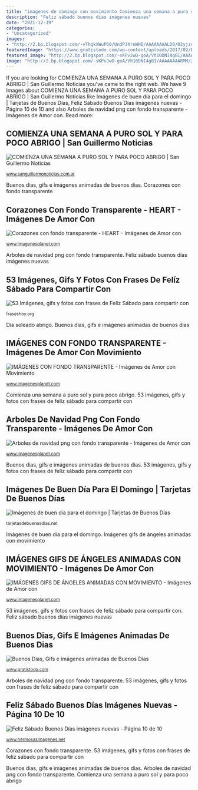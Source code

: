 ```yaml
---
title: "imagenes de domingo con movimiento Comienza una semana a puro sol y para poco abrigo"
description: "Feliz sábado buenos días imágenes nuevas"
date: "2021-12-19"
categories:
- "Uncategorized"
images:
- "http://2.bp.blogspot.com/-vThqkXWuP60/UndPJ4ruWHI/AAAAAAAALD0/02yjzqf3JqE/s1600/guacamayo%2B2.png"
featuredImage: "https://www.gratistodo.com/wp-content/uploads/2017/02/Buenos-Dias-4.gif"
featured_image: "http://2.bp.blogspot.com/-sKPvJwD-goA/Vh10DNI4gBI/AAAAAAAARMM/Zwrgwc4L2qM/s1600/corazon-5.png"
image: "http://2.bp.blogspot.com/-sKPvJwD-goA/Vh10DNI4gBI/AAAAAAAARMM/Zwrgwc4L2qM/s1600/corazon-5.png"
---
```


If you are looking for COMIENZA UNA SEMANA A PURO SOL Y PARA POCO ABRIGO | San Guillermo Noticias you've came to the right web. We have 9 Images about COMIENZA UNA SEMANA A PURO SOL Y PARA POCO ABRIGO | San Guillermo Noticias like Imágenes de buen día para el domingo | Tarjetas de Buenos Días, Feliz Sábado Buenos Días imágenes nuevas - Página 10 de 10 and also Arboles de navidad png con fondo transparente - Imágenes de Amor con. Read more:

## COMIENZA UNA SEMANA A PURO SOL Y PARA POCO ABRIGO | San Guillermo Noticias

![COMIENZA UNA SEMANA A PURO SOL Y PARA POCO ABRIGO | San Guillermo Noticias](http://www.sanguillermonoticias.com.ar/images/noticias/SOLEADO.jpg "53 imágenes, gifs y fotos con frases de felíz sábado para compartir con")

<small>www.sanguillermonoticias.com.ar</small>

Buenos dias, gifs e imágenes animadas de buenos dias. Corazones con fondo transparente

## Corazones Con Fondo Transparente - HEART - Imágenes De Amor Con

![Corazones con fondo transparente - HEART - Imágenes de Amor con](http://2.bp.blogspot.com/-sKPvJwD-goA/Vh10DNI4gBI/AAAAAAAARMM/Zwrgwc4L2qM/s1600/corazon-5.png "Feliz sábado buenos días imágenes nuevas")

<small>www.imagenesplanet.com</small>

Arboles de navidad png con fondo transparente. Feliz sábado buenos días imágenes nuevas

## 53 Imágenes, Gifs Y Fotos Con Frases De Felíz Sábado Para Compartir Con

![53 Imágenes, gifs y fotos con frases de Felíz Sábado para compartir con](https://fraseshoy.org/wp-content/uploads/2016/02/Imagenes-Feliz-Sabado_40.jpg "Feliz sábado buenos días imágenes nuevas")

<small>fraseshoy.org</small>

Día soleado abrigo. Buenos dias, gifs e imágenes animadas de buenos dias

## IMÁGENES CON FONDO TRANSPARENTE - Imágenes De Amor Con Movimiento

![IMÁGENES CON FONDO TRANSPARENTE - Imágenes de Amor con Movimiento](http://2.bp.blogspot.com/-vThqkXWuP60/UndPJ4ruWHI/AAAAAAAALD0/02yjzqf3JqE/s1600/guacamayo%2B2.png "Imágenes de buen día para el domingo")

<small>www.imagenesplanet.com</small>

Comienza una semana a puro sol y para poco abrigo. 53 imágenes, gifs y fotos con frases de felíz sábado para compartir con

## Arboles De Navidad Png Con Fondo Transparente - Imágenes De Amor Con

![Arboles de navidad png con fondo transparente - Imágenes de Amor con](https://3.bp.blogspot.com/-f11ssABe-20/Wig8MhqB2aI/AAAAAAAAV5Q/ktKhuwH9PjsIl11fy0KnCVs0CMqjJA02ACLcBGAs/s1600/gifs-animados-arboles-de-navidad.png "Feliz sábado buenos días imágenes nuevas")

<small>www.imagenesplanet.com</small>

Buenos dias, gifs e imágenes animadas de buenos dias. 53 imágenes, gifs y fotos con frases de felíz sábado para compartir con

## Imágenes De Buen Día Para El Domingo | Tarjetas De Buenos Días

![Imágenes de buen día para el domingo | Tarjetas de Buenos Días](https://tarjetasdebuenosdias.net/wp-content/uploads/2020/05/4-2.jpg "Día soleado abrigo")

<small>tarjetasdebuenosdias.net</small>

Imágenes de buen día para el domingo. Imágenes gifs de ángeles animadas con movimiento

## IMÁGENES GIFS DE ÁNGELES ANIMADAS CON MOVIMIENTO - Imágenes De Amor Con

![IMÁGENES GIFS DE ÁNGELES ANIMADAS CON MOVIMIENTO - Imágenes de Amor con](https://1.bp.blogspot.com/-IK8GHOKxQzc/Wih77Gv5WRI/AAAAAAAAV6Q/UuARQxDaSvghUNtCKoxNzE48EadtvNY5ACLcBGAs/s1600/imagenes%2Bde%2Bangel%2Bgif%2Banimadas.gif "Arboles de navidad png con fondo transparente")

<small>www.imagenesplanet.com</small>

53 imágenes, gifs y fotos con frases de felíz sábado para compartir con. Feliz sábado buenos días imágenes nuevas

## Buenos Dias, Gifs E Imágenes Animadas De Buenos Dias

![Buenos Dias, Gifs e imágenes animadas de Buenos Dias](https://www.gratistodo.com/wp-content/uploads/2017/02/Buenos-Dias-4.gif "Arboles de navidad png con fondo transparente")

<small>www.gratistodo.com</small>

Arboles de navidad png con fondo transparente. 53 imágenes, gifs y fotos con frases de felíz sábado para compartir con

## Feliz Sábado Buenos Días Imágenes Nuevas - Página 10 De 10

![Feliz Sábado Buenos Días imágenes nuevas - Página 10 de 10](https://www.hermosasimagenes.net/wp-content/uploads/2019/08/Imágenes-hermosas-de-Feliz-Sábado-95.jpg "Arboles de navidad png con fondo transparente")

<small>www.hermosasimagenes.net</small>

Corazones con fondo transparente. 53 imágenes, gifs y fotos con frases de felíz sábado para compartir con

Buenos dias, gifs e imágenes animadas de buenos dias. Arboles de navidad png con fondo transparente. Comienza una semana a puro sol y para poco abrigo
